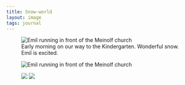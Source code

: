 ```yaml
---
title: Snow-world
layout: image
tags: journal
---
```

<figure class="rg:split">
<img alt="Emil running in front of the Meinolf church" src="/img/journal/IMG_0378D.jpg">
<figcaption>Early morning on our way to the Kindergarten. Wonderful snow. Emil is excited.</figcaption>
</figure>

<figure class="bleed">
<img alt="Emil running in front of the Meinolf church" src="/img/journal/IMG_0380D.jpg">
</figure>

<figure>
<img src="/img/journal/IMG_0382D.jpg">
<img src="/img/journal/IMG_0384D.jpg">
</figure>

